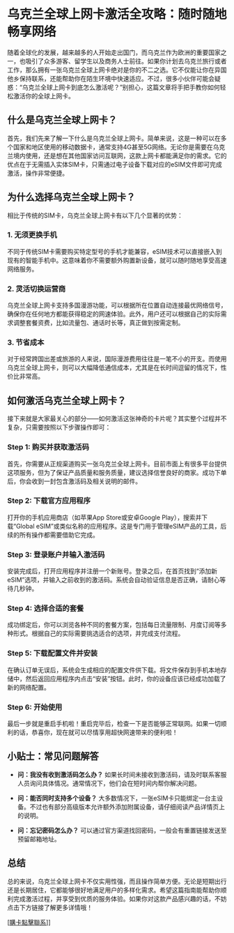 # 乌克兰全球上网卡激活全攻略：随时随地畅享网络

随着全球化的发展，越来越多的人开始走出国门，而乌克兰作为欧洲的重要国家之一，也吸引了众多游客、留学生以及商务人士前往。如果你计划去乌克兰旅行或者工作，那么拥有一张乌克兰全球上网卡绝对是你的不二之选。它不仅能让你在异国他乡保持联系，还能帮助你在陌生环境中快速适应。不过，很多小伙伴可能会疑惑：“乌克兰全球上网卡到底怎么激活呢？”别担心，这篇文章将手把手教你如何轻松激活你的全球上网卡。

## 什么是乌克兰全球上网卡？

首先，我们先来了解一下什么是乌克兰全球上网卡。简单来说，这是一种可以在多个国家和地区使用的移动数据卡，通常支持4G甚至5G网络。无论你是需要在乌克兰境内使用，还是想在其他国家访问互联网，这款上网卡都能满足你的需求。它的优点在于无需插入实体SIM卡，只需通过电子设备下载对应的eSIM文件即可完成激活，操作非常便捷。

## 为什么选择乌克兰全球上网卡？

相比于传统的SIM卡，乌克兰全球上网卡有以下几个显著的优势：

### 1. **无须更换手机**
   不同于传统SIM卡需要购买特定型号的手机才能兼容，eSIM技术可以直接嵌入到现有的智能手机中。这意味着你不需要额外购置新设备，就可以随时随地享受高速网络服务。

### 2. **灵活切换运营商**
   乌克兰全球上网卡支持多国漫游功能，可以根据所在位置自动连接最优网络信号，确保你在任何地方都能获得稳定的网速体验。此外，用户还可以根据自己的实际需求调整套餐资费，比如流量包、通话时长等，真正做到按需定制。

### 3. **节省成本**
   对于经常跨国出差或旅游的人来说，国际漫游费用往往是一笔不小的开支。而使用乌克兰全球上网卡，则可以大幅降低通信成本，尤其是在长时间逗留的情况下，性价比非常高。

## 如何激活乌克兰全球上网卡？

接下来就是大家最关心的部分——如何激活这张神奇的卡片呢？其实整个过程并不复杂，只需要按照以下步骤操作即可：

### Step 1: 购买并获取激活码
   首先，你需要从正规渠道购买一张乌克兰全球上网卡。目前市面上有很多平台提供这项服务，但为了保证产品质量和服务质量，建议选择信誉良好的商家。成功下单后，你会收到一封包含激活码及相关说明的邮件。

### Step 2: 下载官方应用程序
   打开你的手机应用商店（如苹果App Store或安卓Google Play），搜索并下载“Global eSIM”或类似名称的应用程序。这是专门用于管理eSIM产品的工具，后续的所有操作都需要借助它完成。

### Step 3: 登录账户并输入激活码
   安装完成后，打开应用程序并注册一个新账号。登录之后，在首页找到“添加新eSIM”选项，并输入之前收到的激活码。系统会自动验证信息是否正确，请耐心等待几秒钟。

### Step 4: 选择合适的套餐
   成功绑定后，你可以浏览各种不同的套餐方案，包括每日流量限制、月度订阅等多种形式。根据自己的实际需要挑选适合的选项，并完成支付流程。

### Step 5: 下载配置文件并安装
   在确认订单无误后，系统会生成相应的配置文件供下载。将文件保存到手机本地存储中，然后返回应用程序内点击“安装”按钮。此时，你的设备应该已经成功加载了新的网络配置。

### Step 6: 开始使用
   最后一步就是重启手机啦！重启完毕后，检查一下是否能够正常联网。如果一切顺利的话，恭喜你，现在就可以尽情享用超快网速带来的便利啦！

## 小贴士：常见问题解答

- **问：我没有收到激活码怎么办？**
  如果长时间未接收到激活码，请及时联系客服人员询问具体情况。通常情况下，他们会在短时间内帮你解决问题。

- **问：能否同时支持多个设备？**
  大多数情况下，一张eSIM卡只能绑定一台主设备。不过也有部分高级版本允许额外添加附属设备，请仔细阅读产品详情页上的说明。

- **问：忘记密码怎么办？**
  可以通过官方渠道找回密码，一般会有重置链接发送至预留邮箱地址。

## 总结

总的来说，乌克兰全球上网卡不仅实用性强，而且操作简单方便。无论是短期出行还是长期居住，它都能够很好地满足用户的多样化需求。希望这篇指南能帮助你顺利完成激活过程，并享受到优质的服务体验。如果你对这款产品感兴趣的话，不妨点击下方链接了解更多详情哦！

[[購卡點擊聯系](https://t.me/s/esim1088)]]